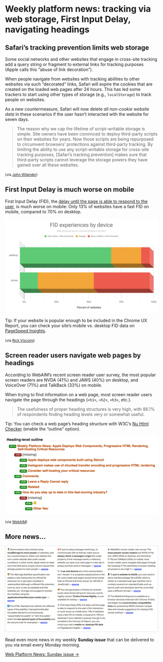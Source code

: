 # Weekly platform news: tracking via web storage, First Input Delay, navigating headings

## Safari’s tracking prevention limits web storage

Some social networks and other websites that engage in cross-site tracking add a query string or fragment to external links for tracking purposes (Apple calls this “abuse of link decoration”).

When people navigate from websites with tracking abilities to other websites via such “decorated” links, Safari will expire the cookies that are created on the loaded web pages after 24 hours. This has led some trackers to start using other types of storage (e.g., `localStorage`) to track people on websites.

As a new countermeasure, Safari will now delete _all non-cookie website data_ in these scenarios if the user hasn’t interacted with the website for seven days.

> The reason why we cap the lifetime of script-writable storage is simple. Site owners have been convinced to deploy third-party scripts on their websites for years. Now those scripts are being repurposed to circumvent browsers’ protections against third-party tracking. By limiting the ability to use any script-writable storage for cross-site tracking purposes, [Safari’s tracking prevention] makes sure that third-party scripts cannot leverage the storage powers they have gained over all these websites.

<small>(via [John Wilander](https://webkit.org/blog/9521/intelligent-tracking-prevention-2-3/))</small>

## First Input Delay is much worse on mobile

First Input Delay (FID), the [delay until the page is able to respond to the user](https://youtu.be/ymxs8OSXiUA?t=167), is much worse on mobile: Only 13% of websites have a fast FID on mobile, compared to 70% on desktop.

![](/media/fid-desktop-mobile.jpg)

Tip: If your website is popular enough to be included in the Chrome UX Report, you can check your site’s mobile vs. desktop FID data on [PageSpeed Insights](https://developers.google.com/speed/pagespeed/insights/).

<small>(via [Rick Viscomi](https://twitter.com/rick_viscomi/status/1176731125991038978))</small>

## Screen reader users navigate web pages by headings

According to WebAIM’s recent screen reader user survey, the most popular screen readers are NVDA (41%) and JAWS (40%) on desktop, and VoiceOver (71%) and TalkBack (33%) on mobile.

When trying to find information on a web page, most screen reader users navigate the page through the headings (`<h1>`, `<h2>`, `<h3>`, etc.).

> The usefulness of proper heading structures is very high, with 86.1% of respondents finding heading levels very or somewhat useful.

Tip: You can check a web page’s heading structure with W3C’s [Nu Html Checker](https://validator.w3.org/nu/) (enable the “outline” option).

![](/media/heading-level-outline.png)

<small>(via [WebAIM](https://twitter.com/webaim/status/1178383652658397184))</small>

## More news…

![](/media/sunday-issue-11.png)

Read even more news in my weekly **Sunday issue** that can be delivered to you via email every Monday morning.

[Web Platform News: Sunday issue →](https://webplatform.news/issues/2019-08-30)
